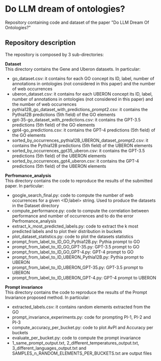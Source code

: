 # Do LLM dream of ontologies?

Repository containing code and dataset of the paper "Do LLM Dream Of Ontologies?" <br>

## Repository description
The repository is composed by 3 sub-directories:

__Dataset__ <br>
This directory contains the Gene and Uberon datasets. In particular:
  - go_dataset.csv: it contains for each GO concept its ID, label, number of annotations in ontologies (not considered in this paper) and the number of web occurrences
  - uberon_dataset.csv: it contains for each UBERON concept its ID, label, number of annotations in ontologies (not considered in this paper) and the number of web occurrences  
  - pythia12B_go_dataset_with_predictions_prompt2.csv: it contains the Pythia12B predictions (5th field) of the GO elements
  - gpt-35-go_dataset_with_predictions.csv: it contains the GPT-3.5 predictions (5th field) of the GO elements 
  - gpt4-go_predictions.csv: it contains the GPT-4 predictions (5th field) of the GO elements
  - sorted_by_occurrences_pythia12B_UBERON_dataset_prompt2.csv: it contains the Pythia12B predictions (5th field) of the UBERON elements
  - sorted_by_occurrences_gpt35_uberon.csv: it contains the GPT-3.5 predictions (5th field) of the UBERON elements
  - sorted_by_occurrences_gpt4_uberon.csv: it contains the GPT-4 predictions (5th field) of the UBERON elements

__Perfromance_analysis__ <br>
This directory contains the code to reproduce the results of the submitted paper. In particular:
  - google_search_final.py: code to compute the number of web occurrences for a given <ID;label> string. Used to produce the datasets in the Dataset directory
  - compute_performance.py: code to compute the correlation between performance and number of occurrences and to do the error Perfromance_analysis
  - extract_k_most_predicted_labels.py: code to extract the k most predicted labels and to plot their distribution in buckets
  - plot_dataset_statistics.py: code to plot the datasets statistics
  - prompt_from_label_to_ID_GO_Pythia12B.py: Pythia prompt to GO
  - prompt_from_label_to_ID_GO_GPT-35.py: GPT-3.5 prompt to GO
  - prompt_from_label_to_ID_GO_GPT-4.py: GPT-4 prompt to GO
  - prompt_from_label_to_ID_UBERON_Pythia12B.py: Pythia prompt to UBERON
  - prompt_from_label_to_ID_UBERON_GPT-35.py: GPT-3.5 prompt to UBERON
  - prompt_from_label_to_ID_UBERON_GPT-4.py: GPT-4 prompt to UBERON


__Prompt invariance__ <br>
This directory contains the code to reproduce the results of the Prompt Invariance proposed method. In particular:
  - extracted_labels.csv: it contains random elements extracted from the GO
  - prompt_invariance_experiments.py: code for prompting PI-1, PI-2 and PI-3
  - compute_accuracy_per_bucket.py: code to plot AvPI and Accuracy per buckets
  - evaluate_per_bucket.py: code to compute the prompt invariance
  - 1_same_prompt_output.txt, 2_different_temperatures_output.txt, 3_different_languages_output.txt and SAMPLES_n_RANDOM_ELEMENTS_PER_BUCKETS.txt are output files
